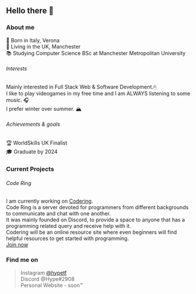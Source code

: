 ## Hello there 👋

### About me
📌   Born in Italy, Verona<br/>
🏡   Living in the UK, Manchester<br/>
📚   Studying Computer Science BSc at Manchester Metropolitan University<br/>

###### Interests
Mainly interested in Full Stack Web & Software Development.🖱<br/>
I like to play videogames in my free time and I am ALWAYS listening to some music. 🎧<br/>
I prefer winter over summer. 🏔

###### Achievements & goals
🏆   WorldSkills UK Finalist<br/>
🎓   Graduate by 2024

### Current Projects
###### Code Ring
I am currently working on [Codering](#).<br/>
Code Ring is a server devoted for programmers from different backgrounds to communicate and chat with one another.<br/>
It was mainly founded on Discord, to provide a space to anyone that has a programming related query and receive help with it.<br/>
Codering will be an online resource site where even beginners will find helpful resources to get started with programming.<br/>
[Join now](https://discord.gg/GR8jNn2B4n)

### Find me on
> Instagram [@hypetf](https://www.instagram.com/hypetf/)<br/>
> Discord @Hype#2908<br/>
> Personal Website - soon™
